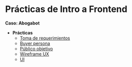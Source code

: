 # Prácticas de Intro a Frontend

**Caso: Abogabot**
- **Prácticas**
	- [Toma de requerimientos](./1.Requerimientos.pdf)
	- [Buyer persona](./2.-buyerPersona.md)
	- [Público objetivo](./3.publico_obj.md)
	- [Wireframe UX](https://www.figma.com/file/JaXCjewRfgRjRFoDhGAf3A/UX?node-id=0%3A1)
	- [UI](https://www.figma.com/file/JaXCjewRfgRjRFoDhGAf3A/UX?node-id=0%3A1)

